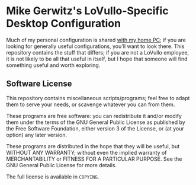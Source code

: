 # Mike Gerwitz's LoVullo-Specific Desktop Configuration

Much of my personal configuration is shared [with my home PC][mtg-puppet];
if you are looking for generally useful configurations, you'll want to look
there.  This repository contains the stuff that differs; if you are not a
LoVullo employee, it is not likely to be all that useful in itself, but I
hope that someone will find something useful and worth exploring.


## Software License
This repository contains miscellaneous scripts/programs; feel free to adapt
them to serve your needs, or scavenge whatever you can from them.

These programs are free software: you can redistribute it and/or modify them
under the terms of the GNU General Public License as published by the Free
Software Foundation, either version 3 of the License, or (at your option)
any later version.

These programs are distributed in the hope that they will be useful, but
WITHOUT ANY WARRANTY; without even the implied warranty of MERCHANTABILITY
or FITNESS FOR A PARTICULAR PURPOSE.  See the GNU General Public License for
more details.

The full license is available in `COPYING`.

[mtg-puppet]: https://github.com/mikegerwitz/mikegerwitz-puppet

